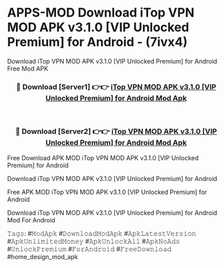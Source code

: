# APPS-MOD Download iTop VPN MOD APK v3.1.0 [VIP Unlocked Premium] for Android - (7ivx4)
Download iTop VPN MOD APK v3.1.0 [VIP Unlocked Premium] for Android Free Mod APK

<div align="center">
<h3>🔴 Download [Server1] 👉👉 <a href="https://apk-comot.site?title=iTop_VPN_MOD_APK_v3.1.0_[VIP_Unlocked_Premium]_for_Android">iTop VPN MOD APK v3.1.0 [VIP Unlocked Premium] for Android Mod Apk</a></h3><br>

<h3>🔴 Download [Server2] 👉👉 <a href="https://apk-comot.site?title=iTop_VPN_MOD_APK_v3.1.0_[VIP_Unlocked_Premium]_for_Android">iTop VPN MOD APK v3.1.0 [VIP Unlocked Premium] for Android Mod Apk</a></h3>
</div>


Free Download APK MOD iTop VPN MOD APK v3.1.0 [VIP Unlocked Premium] for Android

Download iTop VPN MOD APK v3.1.0 [VIP Unlocked Premium] for Android 

Free APK MOD iTop VPN MOD APK v3.1.0 [VIP Unlocked Premium] for Android 

Download iTop VPN MOD APK v3.1.0 [VIP Unlocked Premium] for Android Mod For Android

𝚃𝚊𝚐𝚜: #𝙼𝚘𝚍𝙰𝚙𝚔 #𝙳𝚘𝚠𝚗𝚕𝚘𝚊𝚍𝙼𝚘𝚍𝙰𝚙𝚔 #𝙰𝚙𝚔𝙻𝚊𝚝𝚎𝚜𝚝𝚅𝚎𝚛𝚜𝚒𝚘𝚗 #𝙰𝚙𝚔𝚄𝚗𝚕𝚒𝚖𝚒𝚝𝚎𝚍𝙼𝚘𝚗𝚎𝚢 #𝙰𝚙𝚔𝚄𝚗𝚕𝚘𝚌𝚔𝙰𝚕𝚕 #𝙰𝚙𝚔𝙽𝚘𝙰𝚍𝚜 #𝚄𝚗𝚕𝚘𝚌𝚔𝙿𝚛𝚎𝚖𝚒𝚞𝚖 #𝙵𝚘𝚛𝙰𝚗𝚍𝚛𝚘𝚒𝚍 #𝙵𝚛𝚎𝚎𝙳𝚘𝚠𝚗𝚕𝚘𝚊𝚍 #home_design_mod_apk